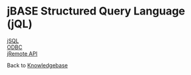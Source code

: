 # jBASE Structured Query Language (jQL)

<PageHeader />

[jSQL](./SQL/README.md)  
[ODBC](/../connectivity/ODBC/README.md)  
[jRemote API](./../connectivity/jagent/jremote-api//README.md)  

Back to [Knowledgebase](./../README.md)

<PageFooter />
